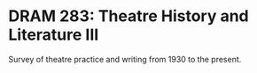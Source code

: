 # DRAM 283: Theatre History and Literature III

Survey of theatre practice and writing from 1930 to the present.